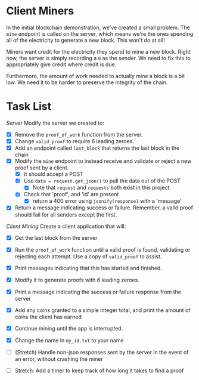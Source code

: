 # Client Miners

In the initial blockchain demonstration, we've created a small problem.  The `mine` endpoint is called on the server, which means we're the ones spending all of the electricity to generate a new block.  This won't do at all!

Miners want credit for the electricity they spend to mine a new block.  Right now, the server is simply recording a `0` as the sender.  We need to fix this to appropriately give credit where credit is due. 

Furthermore, the amount of work needed to actually mine a block is a bit low.  We need it to be harder to preserve the integrity of the chain.


# Task List

*Server*
Modify the server we created to:
 - [x] Remove the `proof_of_work` function from the server.
 - [x] Change `valid_proof` to require *6* leading zeroes.
 - [x] Add an endpoint called `last_block` that returns the last block in the chain
 - [x] Modify the `mine` endpoint to instead receive and validate or reject a new proof sent by a client.
   - [x] It should accept a POST
   - [x] Use `data = request.get_json()` to pull the data out of the POST
       - [x] Note that `request` and `requests` both exist in this project
    - [x] Check that 'proof', and 'id' are present
        - [x] return a 400 error using `jsonify(response)` with a 'message'
- [x] Return a message indicating success or failure.  Remember, a valid proof should fail for all senders except the first.

*Client Mining*
Create a client application that will:
 - [x] Get the last block from the server
 - [x] Run the `proof_of_work` function until a valid proof is found, validating or rejecting each attempt.  Use a copy of `valid_proof` to assist.
 - [x] Print messages indicating that this has started and finished.
 - [x] Modify it to generate proofs with *6* leading zeroes.
 - [x] Print a message indicating the success or failure response from the server
 - [x] Add any coins granted to a simple integer total, and print the amount of coins the client has earned
 - [x] Continue mining until the app is interrupted.
 - [x] Change the name in `my_id.txt` to your name
 - [ ] (Stretch) Handle non-json responses sent by the server in the event of an error, without crashing the miner
 - [ ] Stretch: Add a timer to keep track of how long it takes to find a proof

